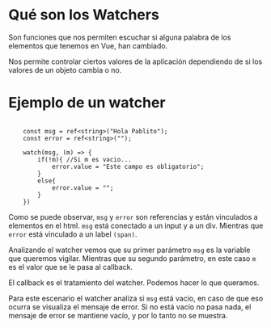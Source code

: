# Qué son los Watchers

Son funciones que nos permiten escuchar si alguna palabra de los elementos que tenemos en Vue, han cambiado.

Nos permite controlar ciertos valores de la aplicación dependiendo de si los valores de un objeto cambia o no.

# Ejemplo de un watcher


```vuejs

    const msg = ref<string>("Hola Pablito");
    const error = ref<string>("");

    watch(msg, (m) => {
        if(!m){ //Si m es vacio...
            error.value = "Este campo es obligatorio";
        }
        else{
            error.value = "";
        }
    })

```

Como se puede observar, `msg` y `error` son referencias y están vinculados a elementos en el html.
`msg` está conectado a un input y a un div. Mientras que `error` está vinculado a un label `(span)`.

Analizando el watcher vemos que su primer parámetro `msg` es la variable que queremos vigilar. Mientras que su segundo parámetro, en este caso `m` es el valor que se le pasa al callback.

El callback es el tratamiento del watcher. Podemos hacer lo que queramos.

Para este escenario el watcher analiza si `msg` está vacío, en caso de que eso ocurra se visualiza el mensaje de error. Si no está vacío no pasa nada, el mensaje de error se mantiene vacío, y por lo tanto no se muestra.